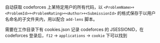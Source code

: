 自动获取 codeforces 上某特定用户的所有代码，以 `<ProblemName>+<ProblemId>+<ProblemRating>+<Author>+<SubmissionId>` 的格式保存于以用户名命名的子文件夹内，用以配合 `add-lens` 脚本。

需要在工作目录下有 cookies.json 记录 codeforces 的 JSESSIONID，在 codeforces 登录后，`f12` -> `applications` -> `cookie` 下可以找到